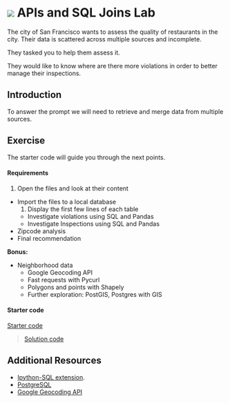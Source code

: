 # ![](https://ga-dash.s3.amazonaws.com/production/assets/logo-9f88ae6c9c3871690e33280fcf557f33.png) APIs and SQL Joins Lab
The city of San Francisco wants to assess the quality of restaurants in the city. Their data is scattered across multiple sources and incomplete.

They tasked you to help them assess it.

They would like to know where are there more violations in order to better manage their inspections.

## Introduction

To answer the prompt we will need to retrieve and merge data from multiple sources.

## Exercise

The starter code will guide you through the next points.

#### Requirements

1. Open the files and look at their content
-  Import the files to a local database
    1. Display the first few lines of each table
    - Investigate violations using SQL and Pandas
    - Investigate Inspections using SQL and Pandas
- Zipcode analysis
- Final recommendation

**Bonus:**
- Neighborhood data
    - Google Geocoding API
    - Fast requests with Pycurl
    - Polygons and points with Shapely
    - Further exploration: PostGIS, Postgres with GIS

#### Starter code

[Starter code](./code/starter-code/w6d1-lab-sql-joins-starter-code.ipynb)

> [Solution code](./code/solution-code/w6d1-lab-sql-joins-solution-code.ipynb)


## Additional Resources

- [Ipython-SQL extension](https://github.com/catherinedevlin/ipython-sql).
- [PostgreSQL](http://www.postgresql.org/)
- [Google Geocoding API](https://developers.google.com/maps/documentation/geocoding/intro)
